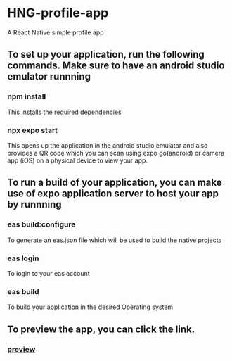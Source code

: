 # HNG-profile-app

A React Native simple profile app

## To set up your application, run the following commands. Make sure to have an android studio emulator runnning

### npm install
This installs the required dependencies

### npx expo start
This opens up the application in the android studio emulator and also provides a QR code which you can scan using expo go(android) or camera app (iOS) on a physical device to view your app.

## To run a build of your application, you can make use of expo application server to host your app by runnning

### eas build:configure
To generate an eas.json file which will be used to build the native projects

### eas login
To login to your eas account

### eas build
To build your application in the desired Operating system

## To preview the app, you can click the link.

### [preview](https://appetize.io/app/424kifznqot6urjgmq3ztjg54q?device=nexus5&osVersion=11.0&scale=50)

